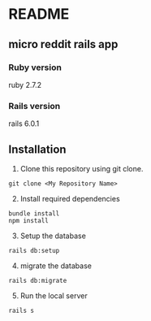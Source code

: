 # README

## micro reddit rails app

### Ruby version
ruby 2.7.2

### Rails version
rails 6.0.1

## Installation

1. Clone this repository using git clone.
```
git clone <My Repository Name>
```
2. Install required dependencies
```
bundle install
npm install
```
3. Setup the database
```
rails db:setup
```
4. migrate the database
```
rails db:migrate
```
5. Run the local server
```
rails s
```
